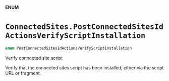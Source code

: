 **ENUM**

# `ConnectedSites.PostConnectedSitesIdActionsVerifyScriptInstallation`

```swift
enum PostConnectedSitesIdActionsVerifyScriptInstallation
```

Verify connected site script

Verify that the connected sites script has been installed, either via the script URL or fragment.
